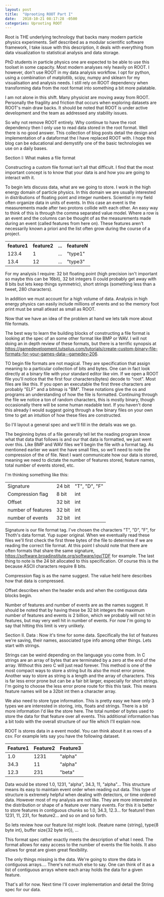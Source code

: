 ```yaml
---
layout: post
title:  "Uprooting ROOT Part I"
date:   2018-10-21 08:17:28 -0500
categories: Uprooting ROOT
---
```

 
Root is THE underlying technology that backs many modern particle physics experiments.
Self described as a modular scientific software framework, I take issue with this description, it 
deals with everything from data visualization to statistical analysis and data storage.
 
 
PhD students in particle physics one are expected to be able to use this toolset in some capacity.
Most modern analyses rely heavily on ROOT.
I however, don't use ROOT in my data analysis workflow.
I opt for python, using a combination of matplotlib, scipy, numpy and sklearn for my visualisation and analysis needs.
I still rely on ROOT dependency when transforming data from the root format into something a bit more palatable.

I am not alone in this shift. 
Many physicist are moving away from ROOT.  
Personally the fragility and friction that occurs when exploring datasets are ROOT's main draw backs.
It should be noted that ROOT is under active development and the team as addressed any stability issues.

 
So why not remove ROOT entirely. Why continue to have the root dependency then I only use to read data stored in the root format.
Well there is no good answer. This collection of blog posts detail the design and implementation of a dataformat the I have replaced ROOT with.
I hope this blog can be educational and demystify one of the basic technologies we use on a daily bases.
 
Section I: What makes a file format

Constructing a custom file format isn't all that difficult.
I find that the most important concept is to know that your data is and how you are going to interact with it.

To begin lets discuss data, what are we going to store.
I work in the high energy domain of particle physics.
In this domain we are usually interested in distributions of floating point and integer numbers.
Scientist in my field often organize data in units of events.
In this case an event is the measurements made after two protons collide with each other.
An easy way to think of this is through the comma separated value model.
Where a row is an event and the columns can be thought of as the measurements made during an event (called features from here on).
These features aren't necessarily known a priori and the list often grow during the course of a project.

<table>
	<tr> 
		<th>feature1 </th>
		<th>feature2 </th>
		<th>... </th>
		<th>featureN </th>
	</tr> 
	<tr> 
		<td> 123.4 </td>
		<td> 1  </td>
		<td>...  </td> 
		<td> "type1" </td>
	</tr> 
	<tr> 
		<td> 13.4 </td>
		<td> 12 </td>
		<td>... </td>
		<td> "type3" </td>
	</tr> 
</table>

 
 
For my analysis I require:
32 bit floating point (high precision isn't important so maybe this can be 16bit),
32 bit integers (I could probably get away with 8 bits but lets keep things symmetric),
short strings (something less than a tweet, 280 characters).
 
 
In addition we must account for a high volume of data.
Analysis in high energy physics can easily include millions of events and so the memory foot print must be small atleast as small as ROOT.
 

Now that we have an idea of the problem at hand we lets talk more about file formats.

The best way to learn the building blocks of constructing a file format is looking at the spec of an some other format like BMP or WAV.
I will not doing an in depth review of these formats, but there is a terrific synopsis at https://gamedevelopment.tutsplus.com/tutorials/create-custom-binary-file-formats-for-your-games-data--gamedev-206.
 
 
 
TO begin file formats are not magical.  They are specification that assign meaning to a particular collection of bits and bytes.
One can in fact look directly at a binary file with your standard editor like vim.
If we open a ROOT file you'll notice that the first four characters(bytes) decode to "root".  Most files are like this.
 If you open an executable the first three characters are probably "ELF" and a bitmap is "BM".
These notations give the os and programs an understanding of how the file is formatted.
Continuing through the file we notice a ton of random characters, this is mostly binary, though occasionally there will be some human readable text.
If you haven't done this already I would suggest going through a few binary files on your own time to get an intuition of how these files are constructed.
 
 
So I'll layout a general spec and we'll fill in the details was we go.
 
The beginning bytes of a file generally tell let the reading program know what that data that follows is and our that data is formatted, we just went over this.
Like BMP and WAV files we'll begin the file with a format tag.
As mentioned earlier we want the have small files, so we'll need to note the compression of the of file.
Next I want communicate how our data is stored, meaning we need to dictate the number of features stored, feature names, total number of events stored, etc.
 
I'm thinking something like this:

<table> 
	<tr>
		<td> Signature </td>
		<td> 24 bit </td>
		<td> "T", "D", "F" </td>
	</tr>
	<tr>
		<td> Compression flag </td>
		<td> 8 bit </td>
		<td> int </td>
	</tr>
	<tr>
		<td> Offset </td>
		<td> 32 bit </td>
		<td> int </td>
	</tr>
	<tr>
		<td> number of features </td>
		<td> 32 bit </td>
		<td> int </td>
	</tr>
	<tr>
		<td> number of events </td>
		<td> 32 bit </td>
		<td> int </td>
	</tr>
</table> 


Signature is our file format tag. I've chosen the characters "T", "D", "F", for Thoth's data format. 
Yup super original. When we eventually read these files we'll first check the first three bytes of the file to determine if we are reading the correct file format.
At this point I should note that there are often formats that share the same signature, https://software.broadinstitute.org/software/igv/TDF for example. 
The last thing to note is the 24 bit allocated to this specification. Of course this is the because ASCII characters require 8 bits.

Compression flag is as the name suggest. The value held here describes how that data is compressed.

Offset describes when the header ends and when the contiguous data blocks begin.

Number of features and number of events are as the names suggest. It should be noted that by having these be 32 bit integers the maximum number of features and events is 2 billion, which we probably will not hit in features, but may very well hit in number of events.  For now I'm going to say that hitting this limit is very unlikely. 
 
 
Section II. Data :
Now it's time for some data.
Specifically the list of features we're saving, their names, associated type info among other things.
Lets start with strings.

Strings can be weird depending on the language you come from.
In C strings are an array of bytes that are terminated by a zero at the end of the array.
Without this zero C will just read forever.
This method is one of the most compact ways to store a string but its also the most error prone.
Another way to store as string is a length and the array of characters.
This is far less error prone but can be a fair bit larger, especially for short strings.
I'm going to choose the less error prone route for this this task.
This means feature names will be a 32bit int then a character array.

We also need to store type information.
This is pretty easy we have only 3 types we are interested in storing, ints, floats and strings.
There is a bit more information I'd like the store here.
The total number of bytes used to store the data for that feature over all events.
This additional information has a bit todo with the overall structure of our file which I'll explain now. 

ROOT is stores data in a event model. 
You can think about it as rows of a csv.
For example lets say you have the following dataset.


| Feature1 | Feature2 | Feature3|
|----------|----------|---------|
|1.0       |  1231    |  "alpha"|
|34.3	   |   11     |  "alpha"|
|12.3      |   231    |  "beta" |


Data would be stored 1.0, 1231, "alpha", 34.3, 11, "alpha"...
This structure means its easy to maintain event order when reading out data.
This type of structure is extremely helpful when dealing with detectors, or time ordered data.
However most of my analysis are not like. 
They are more interested in the distribution or shape of a feature over many events.
For this it is better to store features in contiguous chunks so 1.0, 34.3, 12.3... for feature1 then 1231, 11, 231, for feature2... and so on and so forth.

 
So lets review how our feature list might look.
(feature name {string}, type{8 byte int}, buffer size{32 byte int}), ...
 
This format spec rather exactly meets the description of what I need.
The format allows for easy access to the number of events the file holds.
It also allows for great are given great flexibility.
 
 
The only things missing is the data.
We're going to store the data in contiguous arrays....
There's not much else to say.  One can think of it as a list of contiguous arrays where each array holds the data for a given feature.

That's all for now.
Next time I'll cover implementation and detail the String spec for our data.


